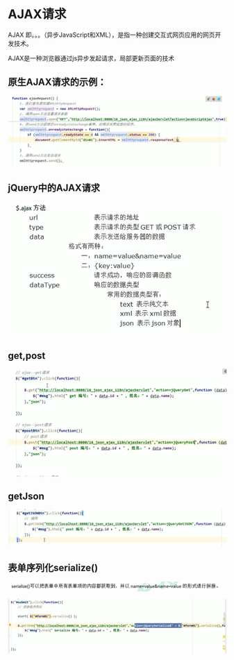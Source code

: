 # AJAX请求

AJAX 即。。。（异步JavaScript和XML），是指一种创建交互式网页应用的网页开发技术。

AJAX是一种浏览器通过js异步发起请求，局部更新页面的技术

## 原生AJAX请求的示例：



![image-20210408142325103](../img/image-20210408142325103.png)

## jQuery中的AJAX请求

![image-20210408143131275](../img/image-20210408143131275.png)

## get,post

![image-20210408143514212](../img/image-20210408143514212.png)



## getJson

![image-20210408143411010](../img/image-20210408143411010.png)

## 表单序列化serialize()

![image-20210408143602468](../img/image-20210408143602468.png)

![image-20210408143840142](../img/image-20210408143840142.png)